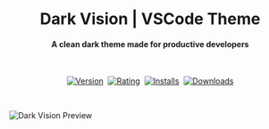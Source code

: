 <h1 align="center">
  Dark Vision | VSCode Theme
</h1>

<h4 align="center">A clean dark theme made for productive developers</h4>
<br />

<p align="center">
    <a href="https://marketplace.visualstudio.com/items?itemName=jozef.dark-vision"><img src="https://vsmarketplacebadge.apphb.com/version-short/jozef.dark-vision.svg?style=for-the-badge&colorA=151515&colorB=f85931&label=Version" alt="Version"></a>&nbsp;
    <a href="https://marketplace.visualstudio.com/items?itemName=jozef.dark-vision"><img src="https://vsmarketplacebadge.apphb.com/rating-short/jozef.dark-vision.svg?style=for-the-badge&colorA=151515&colorB=f85931&label=Rating" alt="Rating"></a>&nbsp;
    <a href="https://marketplace.visualstudio.com/items?itemName=jozef.dark-vision"><img src="https://vsmarketplacebadge.apphb.com/installs-short/jozef.dark-vision.svg?style=for-the-badge&colorA=151515&colorB=f85931&label=Installs" alt="Installs"></a>&nbsp;
    <a href="https://marketplace.visualstudio.com/items?itemName=jozef.dark-vision"><img src="https://vsmarketplacebadge.apphb.com/downloads-short/jozef.dark-vision.svg?style=for-the-badge&colorA=151515&colorB=f85931&label=Downloads" alt="Downloads"></a>
</p>
<br />

![Dark Vision Preview](https://raw.githubusercontent.com/jozefini/vscode-dark-vision/7f4ab3f99a688a8294bb41691ada0b91f3ab1ac4/assets/screenshot.png)

